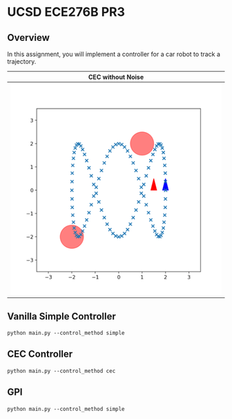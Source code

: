 # UCSD ECE276B PR3

## Overview
In this assignment, you will implement a controller for a car robot to track a trajectory.

|           CEC without Noise            |
| :-------------------------------------: |
| <img src="fig/no_noise_horizon5.gif"> |

## Vanilla Simple Controller
```shell
python main.py --control_method simple

```
##  CEC Controller
```shell
python main.py --control_method cec

```
## GPI  
```shell
python main.py --control_method simple

```